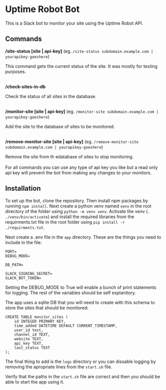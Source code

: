 # Uptime Robot Bot

This is a Slack bot to monitor your site using the Uptime Robot API.

## Commands
**/site-status [site | api-key]** (eg. `/site-status subdomain.example.com | yourapikey-goeshere`)

This command gets the current status of the site. It was mostly for testing purposes.
<br><br>

**/check-sites-in-db**

Check the status of all sites in the database.
<br><br>

**/monitor-site [site | api-key]** (eg. `/monitor-site subdomain.example.com | yourapikey-goeshere`)

Add the site to the database of sites to be monitored.
<br><br>

**/remove-monitor-site [site | api-key]** (eg. `/remove-monitor-site subdomain.example.com | yourapikey-goeshere`)

Remove the site from th edatabase of sites to stop monitoring.
<br><br>
For all commands you can use any type of api key you like but a read only api key will prevent the bot from making any changes to your monitors.

## Installation
To set up the bot, clone the repository. Then install npm packages by running `npm install`. Next create a python venv named `venv` in the root directory of the folder using `python -m venv venv`. Activate the venv (`. ./venv/bin/activate`) and install the required libraries from the requirments.txt file in the root folder using `pip install -r ./requirments.txt`.

Next create a .env file in the `app` directory. These are the things you need to include in the file:
```
PORT=
DEBUG_MODE=

DB_PATH=

SLACK_SIGNING_SECRET=
SLACK_BOT_TOKEN=
```
Setting the DEBUG_MODE to True will enable a bunch of print statements for logging. The rest of the variables should be self explanitory.

The app uses a sqlite DB that you will need to create with this schema to store the sites that should be monitored:
```
CREATE TABLE monitor_sites (
	id INTEGER PRIMARY KEY,
	time_added DATETIME DEFAULT CURRENT_TIMESTAMP,
	user_id text,
	channel_id TEXT,
	website TEXT,
	api_key TEXT,
	last_status TEXT
);
```
The final thing to add is the `logs` directory or you can dissable logging by removing the apropriate lines from the `start.sh` file.

Verify that the paths in the `start.sh` file are correct and then you should be able to start the app using it.
